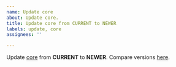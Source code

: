 ```yaml
---
name: Update core
about: Update core.
title: Update core from CURRENT to NEWER
labels: update, core
assignees: ''

---
```


Update [core](https://www.drupal.org/project/drupal) from **CURRENT** to
**NEWER**. Compare versions
[here](https://git.drupalcode.org/project/drupal/-/compare/10.CURRENT...10.NEWER).
